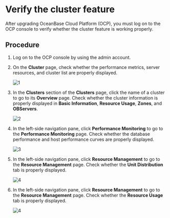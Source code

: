 # Verify the cluster feature

After upgrading OceanBase Cloud Platform (OCP), you must log on to the OCP console to verify whether the cluster feature is working properly.

## Procedure

1. Log on to the OCP console by using the admin account.

2. On the **Cluster** page, check whether the performance metrics, server resources, and cluster list are properly displayed.

   ![1](https://obbusiness-private.oss-cn-shanghai.aliyuncs.com/doc/img/ocp/420/420-en/%E9%9B%86%E7%BE%A4%E6%80%BB%E8%A7%88.png)

3. In the **Clusters** section of the **Clusters** page, click the name of a cluster to go to its **Overview** page. Check whether the cluster information is properly displayed in **Basic Information**, **Resource Usage**, **Zones**, and **OBServers**.

   ![2](https://obbusiness-private.oss-cn-shanghai.aliyuncs.com/doc/img/ocp/420/420-en/%E9%9B%86%E7%BE%A4%E6%A6%82%E8%A7%88.png)

4. In the left-side navigation pane, click **Performance Monitoring** to go to the **Performance Monitoring** page. Check whether the database performance and host performance curves are properly displayed.

   ![3](https://obbusiness-private.oss-cn-shanghai.aliyuncs.com/doc/img/ocp/420/420-en/%E6%80%A7%E8%83%BD%E7%9B%91%E6%8E%A7.png)

5. In the left-side navigation pane, click **Resource Management** to go to the **Resource Management** page. Check whether the **Unit Distribution** tab is properly displayed.

   ![4](https://obbusiness-private.oss-cn-shanghai.aliyuncs.com/doc/img/ocp/420/420-en/%E8%B5%84%E6%BA%90%E7%AE%A1%E7%90%86.png)

6. In the left-side navigation pane, click **Resource Management** to go to the **Resource Management** page. Check whether the **Resource Usage** tab is properly displayed.

   ![4](https://obbusiness-private.oss-cn-shanghai.aliyuncs.com/doc/img/ocp/420/420-en/%E8%B5%84%E6%BA%90%E6%B0%B4%E4%BD%8D.png)
